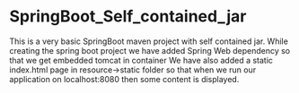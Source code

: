 # SpringBoot_Self_contained_jar
This is a very basic SpringBoot maven project with self contained jar. While creating the spring boot project we have added Spring Web dependency so that we get embedded tomcat in container
We have also added a static index.html page in resource->static folder so that when we run our application on localhost:8080 then some content is displayed.
